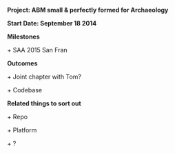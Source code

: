 **Project: ABM small & perfectly formed for Archaeology**

**Start Date: September 18 2014**

**Milestones**

\+ SAA 2015 San Fran

**Outcomes**

\+ Joint chapter with Tom?

\+ Codebase

**Related things to sort out**

\+ Repo

\+ Platform

\+ ?

